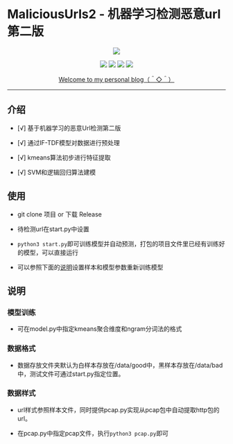 # MaliciousUrls2 - 机器学习检测恶意url第二版

<p align="center">
    <a><img src="https://raw.githubusercontent.com/Coldwave96/MaliciousUrls_Part2/master/MaliciousUrls2.png"/></a>
</p>

<p align="center">
    <a><img src="https://img.shields.io/badge/Python-3.7+-blue"></a>
    <a><img src="https://img.shields.io/badge/Platform-Linux%20%7C%20Windows-orange"></a>
    <a><img src="https://img.shields.io/github/license/coldwave96/MaliciousUrls_Part2"></a>
    <a><img src="https://img.shields.io/github/v/release/coldwave96/MaliciousUrls_Part2"></a>
</p>

<p align="center">
    <a href="https://coldwave96.github.io/">Welcome to my personal blog（＾◇＾）</a>
</p>

<hr>

## 介绍

- [√] 基于机器学习的恶意Url检测第二版

- [√] 通过IF-TDF模型对数据进行预处理

- [√] kmeans算法初步进行特征提取

- [√] SVM和逻辑回归算法建模
 
## 使用
 
* git clone 项目 or 下载 Release

* 待检测url在start.py中设置

* `python3 start.py`即可训练模型并自动预测，打包的项目文件里已经有训练好的模型，可以直接运行

* 可以参照下面的[说明](#maliciousurls2---url)设置样本和模型参数重新训练模型

## 说明

### 模型训练

* 可在model.py中指定kmeans聚合维度和ngram分词法的格式
  
### 数据格式

* 数据存放文件夹默认为白样本存放在/data/good中，黑样本存放在/data/bad中，测试文件可通过start.py指定位置。
 
### 数据样式
 
* url样式参照样本文件，同时提供pcap.py实现从pcap包中自动提取http包的url。

* 在pcap.py中指定pcap文件，执行`python3 pcap.py`即可
